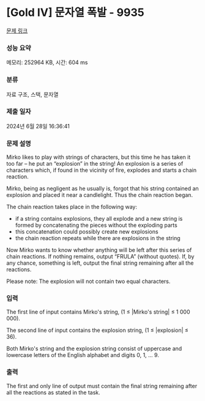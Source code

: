 # [Gold IV] 문자열 폭발 - 9935 

[문제 링크](https://www.acmicpc.net/problem/9935) 

### 성능 요약

메모리: 252964 KB, 시간: 604 ms

### 분류

자료 구조, 스택, 문자열

### 제출 일자

2024년 6월 28일 16:36:41

### 문제 설명

<p>Mirko likes to play with strings of characters, but this time he has taken it too far – he put an “explosion” in the string! An explosion is a series of characters which, if found in the vicinity of fire, explodes and starts a chain reaction. </p>

<p>Mirko, being as negligent as he usually is, forgot that his string contained an explosion and placed it near a candlelight. Thus the chain reaction began. </p>

<p>The chain reaction takes place in the following way: </p>

<ul>
	<li>if a string contains explosions, they all explode and a new string is formed by concatenating the pieces without the exploding parts </li>
	<li>this concatenation could possibly create new explosions </li>
	<li>the chain reaction repeats while there are explosions in the string </li>
</ul>

<p>Now Mirko wants to know whether anything will be left after this series of chain reactions. If nothing remains, output “FRULA” (without quotes). If, by any chance, something is left, output the final string remaining after all the reactions. </p>

<p>Please note: The explosion will not contain two equal characters. </p>

### 입력 

 <p>The first line of input contains Mirko's string, (1 ≤ |Mirko's string| ≤ 1 000 000). </p>

<p>The second line of input contains the explosion string, (1 ≤ |explosion| ≤ 36). </p>

<p>Both Mirko's string and the explosion string consist of uppercase and lowercase letters of the English alphabet and digits 0, 1, … 9. </p>

### 출력 

 <p>The first and only line of output must contain the final string remaining after all the reactions as stated in the task. </p>

